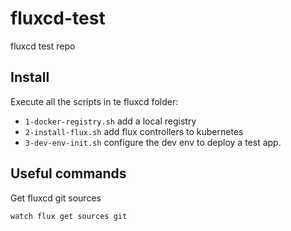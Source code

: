 # fluxcd-test

fluxcd test repo

## Install

Execute all the scripts in te fluxcd folder:

- `1-docker-registry.sh` add a local registry
- `2-install-flux.sh` add flux controllers to kubernetes
- `3-dev-env-init.sh` configure the dev env to deploy a test app.

## Useful commands

Get fluxcd git sources

```sh
watch flux get sources git
```
